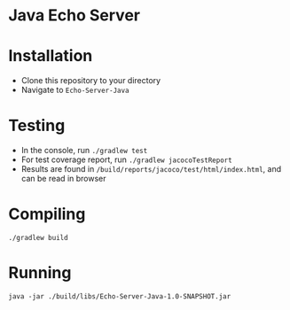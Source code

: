# Java Echo Server

# Installation

- Clone this repository to your directory
- Navigate to `Echo-Server-Java`

# Testing

- In the console, run `./gradlew test`
- For test coverage report, run `./gradlew jacocoTestReport`
- Results are found in `/build/reports/jacoco/test/html/index.html`, and can be read in browser

# Compiling

`./gradlew build`

# Running

`java -jar ./build/libs/Echo-Server-Java-1.0-SNAPSHOT.jar`
